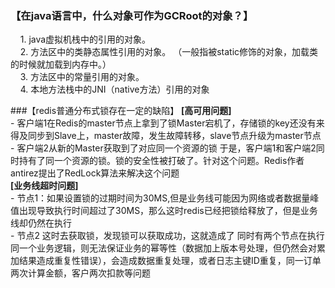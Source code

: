 ### 【在java语言中，什么对象可作为GCRoot的对象？】      
    1. java虚拟机栈中的引用的对象。  
    2. 方法区中的类静态属性引用的对象。 （一般指被static修饰的对象，加载类的时候就加载到内存中。）  
    3. 方法区中的常量引用的对象。   
    4. 本地方法栈中的JNI（native方法）引用的对象   

###【redis普通分布式锁存在一定的缺陷】 
   **[高可用问题]**  
       - 客户端1在Redis的master节点上拿到了锁Master宕机了，存储锁的key还没有来得及同步到Slave上，master故障，发生故障转移，slave节点升级为master节点  
       - 客户端2从新的Master获取到了对应同一个资源的锁 于是，客户端1和客户端2同时持有了同一个资源的锁。锁的安全性被打破了。针对这个问题。Redis作者antirez提出了RedLock算法来解决这个问题      
   **[业务线超时问题]**  
       - 节点1：如果设置锁的过期时间为30MS,但是业务线可能因为网络或者数据量峰值出现导致执行时间超过了30MS，那么这时redis已经把锁给释放了，但是业务线却仍然在执行  
       - 节点2 这时去获取锁，发现锁可以获取成功，这就造成了 同时有两个节点在执行同一个业务逻辑，则无法保证业务的幂等性（数据加上版本号处理，但仍然会对累加结果造成重复性错误），会造成数据重复处理，或者日志主键ID重复，同一订单两次计算金额，客户两次扣款等问题  
   